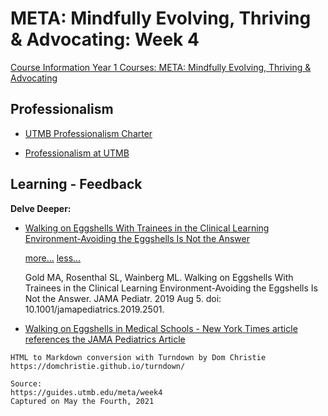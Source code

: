# META: Mindfully Evolving, Thriving & Advocating: Week 4

[Course Information Year 1 Courses: META: Mindfully Evolving, Thriving & Advocating](/usmle/meta/course-information.html)

## Professionalism

*   [UTMB Professionalism Charter](https://www.utmb.edu/professionalism/about-us/professionalism-charter)
    
*   [Professionalism at UTMB](https://www.utmb.edu/professionalism)
    

## Learning - Feedback

**Delve Deeper:**

*   [Walking on Eggshells With Trainees in the Clinical Learning Environment-Avoiding the Eggshells Is Not the Answer](http://libux.utmb.edu/login?url=https://doi.org/10.1001/jamapediatrics.2019.2501)
    
    [more...](javascript:void(0);) [less...](javascript:void(0);)
    
    Gold MA, Rosenthal SL, Wainberg ML. Walking on Eggshells With Trainees in the Clinical Learning Environment-Avoiding the Eggshells Is Not the Answer. JAMA Pediatr. 2019 Aug 5. doi: 10.1001/jamapediatrics.2019.2501.
    
*   [Walking on Eggshells in Medical Schools - New York Times article references the JAMA Pediatrics Article](https://www.nytimes.com/2019/09/09/well/family/walking-on-eggshells-in-medical-schools.html)

```
HTML to Markdown conversion with Turndown by Dom Christie
https://domchristie.github.io/turndown/

Source:
https://guides.utmb.edu/meta/week4
Captured on May the Fourth, 2021
```

